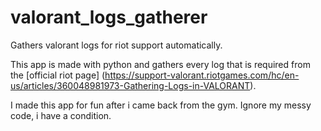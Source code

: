 # valorant_logs_gatherer
Gathers valorant logs for riot support automatically.

This app is made with python and gathers every log that is required from the [official riot page] (https://support-valorant.riotgames.com/hc/en-us/articles/360048981973-Gathering-Logs-in-VALORANT).

I made this app for fun after i came back from the gym. Ignore my messy code, i have a condition.



